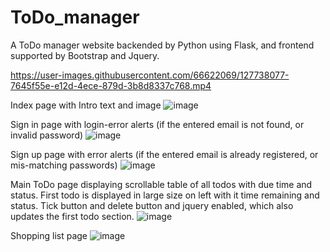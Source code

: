 # ToDo_manager
A ToDo manager website backended by Python using Flask, and frontend supported by Bootstrap and Jquery.

https://user-images.githubusercontent.com/66622069/127738077-7645f55e-e12d-4ece-879d-3b8d8337c768.mp4

Index page with Intro text and image
![image](https://user-images.githubusercontent.com/66622069/127738135-f0f7b279-c6b0-476c-8334-889c11bd0ba5.png)

Sign in page with login-error alerts (if the entered email is not found, or invalid password)
![image](https://user-images.githubusercontent.com/66622069/127738144-a75a6a34-1053-47bb-a39b-34d76929625d.png)

Sign up page with error alerts (if the entered email is already registered, or mis-matching passwords)
![image](https://user-images.githubusercontent.com/66622069/127738169-245ff3ad-efab-498e-94c5-3bf87ce62d94.png)

Main ToDo page displaying scrollable table of all todos with due time and status. First todo is displayed in large size on left with it time remaining and status. Tick button and delete button and jquery enabled, which also updates the first todo section.
![image](https://user-images.githubusercontent.com/66622069/127738297-e3c9b66b-5ba4-416b-bf0b-707a7595e037.png)

Shopping list page
![image](https://user-images.githubusercontent.com/66622069/127738321-4838812e-1d66-4366-9ce6-c7a7468788ec.png)



